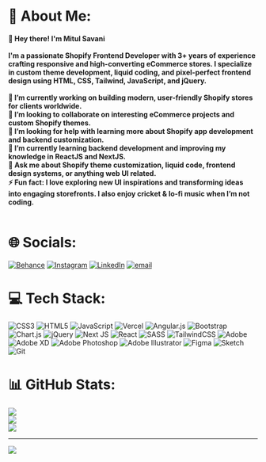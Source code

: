 # 💫 About Me:
#### 👋 Hey there! I'm Mitul Savani<br><br>I'm a passionate **Shopify Frontend Developer** with 3+ years of experience crafting responsive and high-converting eCommerce stores. I specialize in **custom theme development**, **liquid coding**, and **pixel-perfect frontend design** using **HTML, CSS, Tailwind, JavaScript, and jQuery**.<br><br>🔭 I’m currently working on building modern, user-friendly Shopify stores for clients worldwide.  <br>👯 I’m looking to collaborate on interesting eCommerce projects and custom Shopify themes.  <br>🤝 I’m looking for help with learning more about Shopify app development and backend customization.  <br>🌱 I’m currently learning backend development and improving my knowledge in **ReactJS** and **NextJS**.  <br>💬 Ask me about Shopify theme customization, liquid code, frontend design systems, or anything web UI related.  <br>⚡ Fun fact: I love exploring new UI inspirations and transforming ideas into engaging storefronts. I also enjoy cricket & lo-fi music when I’m not coding.<br><br>


# 🌐 Socials:
[![Behance](https://img.shields.io/badge/Behance-1769ff?logo=behance&logoColor=white)](https://www.behance.net/mitul-savani) [![Instagram](https://img.shields.io/badge/Instagram-%23E4405F.svg?logo=Instagram&logoColor=white)](https://instagram.com/https://www.instagram.com/mitulsavani07/) [![LinkedIn](https://img.shields.io/badge/LinkedIn-%230077B5.svg?logo=linkedin&logoColor=white)](https://linkedin.com/in/https://www.linkedin.com/in/mitul-savani/) [![email](https://img.shields.io/badge/Email-D14836?logo=gmail&logoColor=white)](mailto:mitulsavani100@gmail.com) 

# 💻 Tech Stack:
![CSS3](https://img.shields.io/badge/css3-%231572B6.svg?style=for-the-badge&logo=css3&logoColor=white) ![HTML5](https://img.shields.io/badge/html5-%23E34F26.svg?style=for-the-badge&logo=html5&logoColor=white) ![JavaScript](https://img.shields.io/badge/javascript-%23323330.svg?style=for-the-badge&logo=javascript&logoColor=%23F7DF1E) ![Vercel](https://img.shields.io/badge/vercel-%23000000.svg?style=for-the-badge&logo=vercel&logoColor=white) ![Angular.js](https://img.shields.io/badge/angular.js-%23E23237.svg?style=for-the-badge&logo=angularjs&logoColor=white) ![Bootstrap](https://img.shields.io/badge/bootstrap-%238511FA.svg?style=for-the-badge&logo=bootstrap&logoColor=white) ![Chart.js](https://img.shields.io/badge/chart.js-F5788D.svg?style=for-the-badge&logo=chart.js&logoColor=white) ![jQuery](https://img.shields.io/badge/jquery-%230769AD.svg?style=for-the-badge&logo=jquery&logoColor=white) ![Next JS](https://img.shields.io/badge/Next-black?style=for-the-badge&logo=next.js&logoColor=white) ![React](https://img.shields.io/badge/react-%2320232a.svg?style=for-the-badge&logo=react&logoColor=%2361DAFB) ![SASS](https://img.shields.io/badge/SASS-hotpink.svg?style=for-the-badge&logo=SASS&logoColor=white) ![TailwindCSS](https://img.shields.io/badge/tailwindcss-%2338B2AC.svg?style=for-the-badge&logo=tailwind-css&logoColor=white) ![Adobe](https://img.shields.io/badge/adobe-%23FF0000.svg?style=for-the-badge&logo=adobe&logoColor=white) ![Adobe XD](https://img.shields.io/badge/Adobe%20XD-470137?style=for-the-badge&logo=Adobe%20XD&logoColor=#FF61F6) ![Adobe Photoshop](https://img.shields.io/badge/adobe%20photoshop-%2331A8FF.svg?style=for-the-badge&logo=adobe%20photoshop&logoColor=white) ![Adobe Illustrator](https://img.shields.io/badge/adobe%20illustrator-%23FF9A00.svg?style=for-the-badge&logo=adobe%20illustrator&logoColor=white) ![Figma](https://img.shields.io/badge/figma-%23F24E1E.svg?style=for-the-badge&logo=figma&logoColor=white) ![Sketch](https://img.shields.io/badge/Sketch-FFB387?style=for-the-badge&logo=sketch&logoColor=black) ![Git](https://img.shields.io/badge/git-%23F05033.svg?style=for-the-badge&logo=git&logoColor=white)
# 📊 GitHub Stats:
![](https://github-readme-stats.vercel.app/api?username=mitulsavani07&theme=dark&hide_border=false&include_all_commits=false&count_private=false)<br/>
![](https://nirzak-streak-stats.vercel.app/?user=mitulsavani07&theme=dark&hide_border=false)<br/>
![](https://github-readme-stats.vercel.app/api/top-langs/?username=mitulsavani07&theme=dark&hide_border=false&include_all_commits=false&count_private=false&layout=compact)

---
[![](https://visitcount.itsvg.in/api?id=mitulsavani07&icon=0&color=0)](https://visitcount.itsvg.in)

<!-- Proudly created with GPRM ( https://gprm.itsvg.in ) -->

